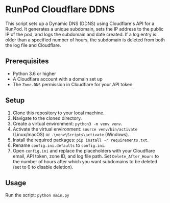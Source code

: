 RunPod Cloudflare DDNS
======================

This script sets up a Dynamic DNS (DDNS) using Cloudflare's API for a RunPod. It generates a unique subdomain, sets the IP address to the public IP of the pod, and logs the subdomain and date created. If a log entry is older than a specified number of hours, the subdomain is deleted from both the log file and Cloudflare.

Prerequisites
-------------

*   Python 3.6 or higher
*   A Cloudflare account with a domain set up
*   The `Zone.DNS` permission in Cloudflare for your API token

Setup
-----

1.  Clone this repository to your local machine.
2.  Navigate to the cloned directory.
3.  Create a virtual environment: `python3 -m venv venv`.
4.  Activate the virtual environment: `source venv/bin/activate` (Linux/macOS) or `.\venv\Scripts\activate` (Windows).
5.  Install the required packages: `pip install -r requirements.txt`.
6.  Rename `config.ini.defaults` to `config.ini`.
7.  Open `config.ini` and replace the placeholders with your Cloudflare email, API token, zone ID, and log file path. Set `Delete_After_Hours` to the number of hours after which you want subdomains to be deleted (set to 0 to disable deletion).

Usage
-----

Run the script: `python main.py`